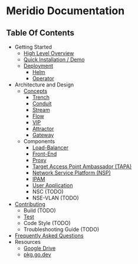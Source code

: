 # Meridio Documentation

## Table Of Contents

* Getting Started 
    * [High Level Overview](overview.md)
    * [Quick Installation / Demo](demo)
    * [Deployment](deployment.md)
        * [Helm](deployment.md#helm)
        * [Operator](deployment.md#operator)
* Architecture and Design
    * [Concepts](concepts.md)
        * [Trench](concepts.md#trench)
        * [Conduit](concepts.md#conduit)
        * [Stream](concepts.md#stream)
        * [Flow](concepts.md#flow)
        * [VIP](concepts.md#vip)
        * [Attractor](concepts.md#attractor)
        * [Gateway](concepts.md#gateway)
    * Components
        * [Load-Balancer](load-balancer.md)
        * [Front-End](front-end.md)
        * [Proxy](proxy.md)
        * [Target Access Point Ambassador (TAPA)](tapa.md)
        * [Network Service Platform (NSP)](nsp.md)
        * [IPAM](ipam.md)
        * [User Application](user-application.md)
        * NSC (TODO)
        * NSE-VLAN (TODO)
* [Contributing](../CONTRIBUTING.md)
    * Build (TODO)
    * [Test](test.md)
    * Code Style (TODO)
    * Troubleshooting Guide (TODO)
* [Frequently Asked Questions](faq.md)
* Resources
    * [Google Drive](https://drive.google.com/drive/folders/1ZSAzXkk13_LJnTDGPLC8OR-zlEYdCV2D?usp=sharing)
    * [pkg.go.dev](https://pkg.go.dev/github.com/nordix/meridio)
